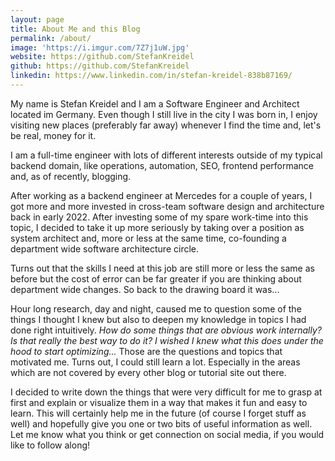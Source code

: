 ```yaml
---
layout: page
title: About Me and this Blog
permalink: /about/
image: 'https://i.imgur.com/7Z7j1uW.jpg'
website: https://github.com/StefanKreidel
github: https://github.com/StefanKreidel
linkedin: https://www.linkedin.com/in/stefan-kreidel-838b87169/
---
```


My name is Stefan Kreidel and I am a Software Engineer and Architect located im Germany. Even though I still live in the city I was born in, I enjoy visiting new places (preferably far away) whenever I find the time and, let's be real, money for it.

I am a full-time engineer with lots of different interests outside of my typical backend domain, like operations, automation, SEO, frontend performance and, as of recently, blogging.

After working as a backend engineer at Mercedes for a couple of years, I got more and more invested in cross-team software design and architecture back in early 2022. After investing some of my spare work-time into this topic, I decided to take it up more seriously by taking over a position as system architect and, more or less at the same time, co-founding a department wide software architecture circle.

Turns out that the skills I need at this job are still more or less the same as before but the cost of error can be far greater if you are thinking about department wide changes. So back to the drawing board it was...

Hour long research, day and night, caused me to question some of the things I thought I knew but also to deepen my knowledge in topics I had done right intuitively. *How do some things that are obvious work internally? Is that really the best way to do it? I wished I knew what this does under the hood to start optimizing...* Those are the questions and topics that motivated me. Turns out, I could still learn a lot. Especially in the areas which are not covered by every other blog or tutorial site out there.

I decided to write down the things that were very difficult for me to grasp at first and explain or visualize them in a way that makes it fun and easy to learn. This will certainly help me in the future (of course I forget stuff as well) and hopefully give you one or two bits of useful information as well. Let me know what you think or get connection on social media, if you would like to follow along!
